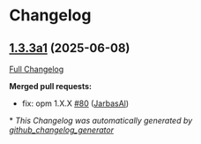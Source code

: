 # Changelog

## [1.3.3a1](https://github.com/OpenVoiceOS/ovos-gui/tree/1.3.3a1) (2025-06-08)

[Full Changelog](https://github.com/OpenVoiceOS/ovos-gui/compare/1.3.2...1.3.3a1)

**Merged pull requests:**

- fix: opm 1.X.X [\#80](https://github.com/OpenVoiceOS/ovos-gui/pull/80) ([JarbasAl](https://github.com/JarbasAl))



\* *This Changelog was automatically generated by [github_changelog_generator](https://github.com/github-changelog-generator/github-changelog-generator)*
